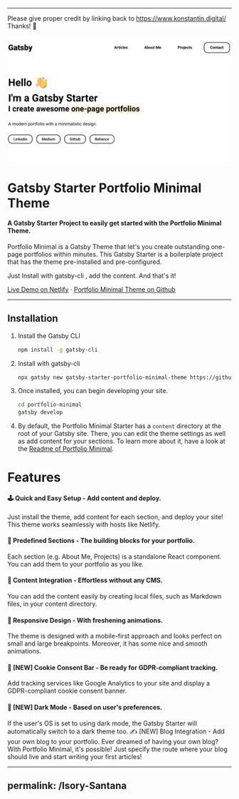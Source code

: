 
---

Please give proper credit by linking back to https://www.konstantin.digital/ Thanks! 💪

<img src="screenshot.png" alt="Gatsby Theme Portfolio Minimal Screenshot" width="700" />

# Gatsby Starter Portfolio Minimal Theme

#### A Gatsby Starter Project to easily get started with the Portfolio Minimal Theme.

Portfolio Minimal is a Gatsby Theme that let's you create outstanding one-page portfolios within minutes. This Gatsby Starter is a boilerplate project that has the theme pre-installed and pre-configured.

Just Install with gatsby-cli , add the content. And that's it!

[Live Demo on Netlify](https://gatsby-starter-portfolio-minimal-theme.netlify.app/) · [Portfolio Minimal Theme on Github](https://github.com/konstantinmuenster/gatsby-theme-portfolio-minimal)

---

## Installation

1. Install the Gatsby CLI

   ```sh
   npm install -g gatsby-cli
   ```

2. Install with gatsby-cli 

   ```sh
   npx gatsby new gatsby-starter-portfolio-minimal-theme https://github.com/konstantinmuenster/gatsby-starter-portfolio-minimal-theme
   ```

3. Once installed, you can begin developing your site.

   ```sh
   cd portfolio-minimal
   gatsby develop
   ```

4. By default, the Portfolio Minimal Starter has a `content` directory at the root of your Gatsby site. There, you can edit the theme settings as well as add content for your sections. To learn more about it, have a look at the [Readme of Portfolio Minimal](https://github.com/konstantinmuenster/gatsby-theme-portfolio-minimal/tree/main/gatsby-theme-portfolio-minimal#readme).

# Features

#### 🕹️ Quick and Easy Setup - Add content and deploy.
Just install the theme, add content for each section, and deploy your site! This theme works seamlessly with hosts like Netlify.

#### 🧰 Predefined Sections - The building blocks for your portfolio.
Each section (e.g. About Me, Projects) is a standalone React component. You can add them to your portfolio as you like.

#### 📓 Content Integration - Effortless without any CMS.
You can add the content easily by creating local files, such as Markdown files, in your content directory.

#### 💅 Responsive Design - With freshening animations.
The theme is designed with a mobile-first approach and looks perfect on small and large breakpoints. Moreover, it has some nice and smooth animations.

#### 🍪 [NEW] Cookie Consent Bar - Be ready for GDPR-compliant tracking.
Add tracking services like Google Analytics to your site and display a GDPR-compliant cookie consent banner.

#### 🌛 [NEW] Dark Mode - Based on user's preferences.
If the user's OS is set to using dark mode, the Gatsby Starter will automatically switch to a dark theme too.
✍️ [NEW] Blog Integration - Add your own blog to your portfolio.
Ever dreamed of having your own blog? With Portfolio Minimal, it's possible! Just specify the route where your blog should live and start writing your first articles!

---
permalink: /Isory-Santana
---


